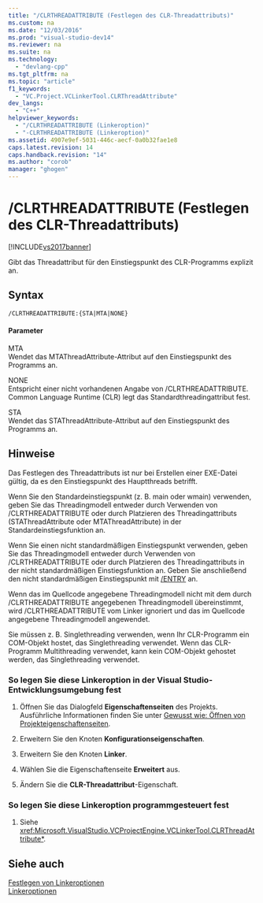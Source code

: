 ```yaml
---
title: "/CLRTHREADATTRIBUTE (Festlegen des CLR-Threadattributs)"
ms.custom: na
ms.date: "12/03/2016"
ms.prod: "visual-studio-dev14"
ms.reviewer: na
ms.suite: na
ms.technology: 
  - "devlang-cpp"
ms.tgt_pltfrm: na
ms.topic: "article"
f1_keywords: 
  - "VC.Project.VCLinkerTool.CLRThreadAttribute"
dev_langs: 
  - "C++"
helpviewer_keywords: 
  - "/CLRTHREADATTRIBUTE (Linkeroption)"
  - "-CLRTHREADATTRIBUTE (Linkeroption)"
ms.assetid: 4907e9ef-5031-446c-aecf-0a0b32fae1e8
caps.latest.revision: 14
caps.handback.revision: "14"
ms.author: "corob"
manager: "ghogen"
---
```

# /CLRTHREADATTRIBUTE (Festlegen des CLR-Threadattributs)
[!INCLUDE[vs2017banner](../../assembler/inline/includes/vs2017banner.md)]

Gibt das Threadattribut für den Einstiegspunkt des CLR\-Programms explizit an.  
  
## Syntax  
  
```  
/CLRTHREADATTRIBUTE:{STA|MTA|NONE}  
```  
  
#### Parameter  
 MTA  
 Wendet das MTAThreadAttribute\-Attribut auf den Einstiegspunkt des Programms an.  
  
 NONE  
 Entspricht einer nicht vorhandenen Angabe von \/CLRTHREADATTRIBUTE.  Common Language Runtime \(CLR\) legt das Standardthreadingattribut fest.  
  
 STA  
 Wendet das STAThreadAttribute\-Attribut auf den Einstiegspunkt des Programms an.  
  
## Hinweise  
 Das Festlegen des Threadattributs ist nur bei Erstellen einer EXE\-Datei gültig, da es den Einstiegspunkt des Hauptthreads betrifft.  
  
 Wenn Sie den Standardeinstiegspunkt \(z. B. main oder wmain\) verwenden, geben Sie das Threadingmodell entweder durch Verwenden von \/CLRTHREADATTRIBUTE oder durch Platzieren des Threadingattributs \(STAThreadAttribute oder MTAThreadAttribute\) in der Standardeinstiegsfunktion an.  
  
 Wenn Sie einen nicht standardmäßigen Einstiegspunkt verwenden, geben Sie das Threadingmodell entweder durch Verwenden von \/CLRTHREADATTRIBUTE oder durch Platzieren des Threadingattributs in der nicht standardmäßigen Einstiegsfunktion an. Geben Sie anschließend den nicht standardmäßigen Einstiegspunkt mit [\/ENTRY](../../build/reference/entry-entry-point-symbol.md) an.  
  
 Wenn das im Quellcode angegebene Threadingmodell nicht mit dem durch \/CLRTHREADATTRIBUTE angegebenen Threadingmodell übereinstimmt, wird \/CLRTHREADATTRIBUTE vom Linker ignoriert und das im Quellcode angegebene Threadingmodell angewendet.  
  
 Sie müssen z. B. Singlethreading verwenden, wenn Ihr CLR\-Programm ein COM\-Objekt hostet, das Singlethreading verwendet.  Wenn das CLR\-Programm Multithreading verwendet, kann kein COM\-Objekt gehostet werden, das Singlethreading verwendet.  
  
### So legen Sie diese Linkeroption in der Visual Studio\-Entwicklungsumgebung fest  
  
1.  Öffnen Sie das Dialogfeld **Eigenschaftenseiten** des Projekts.  Ausführliche Informationen finden Sie unter [Gewusst wie: Öffnen von Projekteigenschaftenseiten](../../misc/how-to-open-project-property-pages.md).  
  
2.  Erweitern Sie den Knoten **Konfigurationseigenschaften**.  
  
3.  Erweitern Sie den Knoten **Linker**.  
  
4.  Wählen Sie die Eigenschaftenseite **Erweitert** aus.  
  
5.  Ändern Sie die **CLR\-Threadattribut**\-Eigenschaft.  
  
### So legen Sie diese Linkeroption programmgesteuert fest  
  
1.  Siehe <xref:Microsoft.VisualStudio.VCProjectEngine.VCLinkerTool.CLRThreadAttribute*>.  
  
## Siehe auch  
 [Festlegen von Linkeroptionen](../../build/reference/setting-linker-options.md)   
 [Linkeroptionen](../../build/reference/linker-options.md)